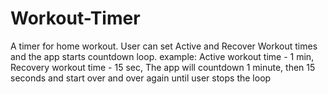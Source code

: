 # Workout-Timer
A timer for home workout. User can set Active and Recover Workout times and the app starts countdown loop. example: Active workout time - 1 min, Recovery workout time -  15 sec, The app will countdown 1 minute, then 15 seconds and start over and over again until user stops the loop  
